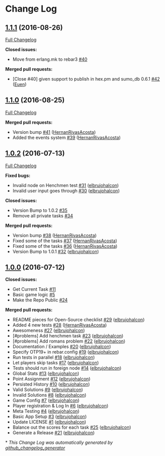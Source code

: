 # Change Log

## [1.1.1](https://github.com/inaka/beam_olympics/tree/1.1.1) (2016-08-26)
[Full Changelog](https://github.com/inaka/beam_olympics/compare/1.1.0...1.1.1)

**Closed issues:**

- Move from erlang.mk to rebar3 [\#40](https://github.com/inaka/beam_olympics/issues/40)

**Merged pull requests:**

- \[Close \#40\] given support to publish in hex.pm and sumo\_db 0.6.1 [\#42](https://github.com/inaka/beam_olympics/pull/42) ([Euen](https://github.com/Euen))

## [1.1.0](https://github.com/inaka/beam_olympics/tree/1.1.0) (2016-08-25)
[Full Changelog](https://github.com/inaka/beam_olympics/compare/1.0.2...1.1.0)

**Merged pull requests:**

- Version bump [\#41](https://github.com/inaka/beam_olympics/pull/41) ([HernanRivasAcosta](https://github.com/HernanRivasAcosta))
- Added the events system [\#39](https://github.com/inaka/beam_olympics/pull/39) ([HernanRivasAcosta](https://github.com/HernanRivasAcosta))

## [1.0.2](https://github.com/inaka/beam_olympics/tree/1.0.2) (2016-07-13)
[Full Changelog](https://github.com/inaka/beam_olympics/compare/1.0.0...1.0.2)

**Fixed bugs:**

- Invalid node on Henchmen test [\#31](https://github.com/inaka/beam_olympics/pull/31) ([elbrujohalcon](https://github.com/elbrujohalcon))
- Invalid user input goes through [\#30](https://github.com/inaka/beam_olympics/pull/30) ([elbrujohalcon](https://github.com/elbrujohalcon))

**Closed issues:**

- Version Bump to 1.0.2 [\#35](https://github.com/inaka/beam_olympics/issues/35)
- Remove all private tasks [\#34](https://github.com/inaka/beam_olympics/issues/34)

**Merged pull requests:**

- Version bump [\#38](https://github.com/inaka/beam_olympics/pull/38) ([HernanRivasAcosta](https://github.com/HernanRivasAcosta))
- Fixed some of the tasks [\#37](https://github.com/inaka/beam_olympics/pull/37) ([HernanRivasAcosta](https://github.com/HernanRivasAcosta))
- Fixed some of the tasks [\#36](https://github.com/inaka/beam_olympics/pull/36) ([HernanRivasAcosta](https://github.com/HernanRivasAcosta))
- Version Bump to 1.0.1 [\#32](https://github.com/inaka/beam_olympics/pull/32) ([elbrujohalcon](https://github.com/elbrujohalcon))

## [1.0.0](https://github.com/inaka/beam_olympics/tree/1.0.0) (2016-07-12)
**Closed issues:**

- Get Current Task [\#11](https://github.com/inaka/beam_olympics/issues/11)
- Basic game logic [\#5](https://github.com/inaka/beam_olympics/issues/5)
- Make the Repo Public [\#24](https://github.com/inaka/beam_olympics/issues/24)

**Merged pull requests:**

- README pieces for Open-Source checklist [\#29](https://github.com/inaka/beam_olympics/pull/29) ([elbrujohalcon](https://github.com/elbrujohalcon))
- Added 4 new tests [\#28](https://github.com/inaka/beam_olympics/pull/28) ([HernanRivasAcosta](https://github.com/HernanRivasAcosta))
- Awesomeness [\#27](https://github.com/inaka/beam_olympics/pull/27) ([elbrujohalcon](https://github.com/elbrujohalcon))
- \[\#problems\] Add henchmen task [\#23](https://github.com/inaka/beam_olympics/pull/23) ([elbrujohalcon](https://github.com/elbrujohalcon))
- \[\#problems\] Add romans problem [\#22](https://github.com/inaka/beam_olympics/pull/22) ([elbrujohalcon](https://github.com/elbrujohalcon))
- Documentation / Examples [\#20](https://github.com/inaka/beam_olympics/pull/20) ([elbrujohalcon](https://github.com/elbrujohalcon))
- Specify OTP19+ in rebar.config [\#19](https://github.com/inaka/beam_olympics/pull/19) ([elbrujohalcon](https://github.com/elbrujohalcon))
- Run tests in parallel [\#18](https://github.com/inaka/beam_olympics/pull/18) ([elbrujohalcon](https://github.com/elbrujohalcon))
- Let players skip tasks [\#17](https://github.com/inaka/beam_olympics/pull/17) ([elbrujohalcon](https://github.com/elbrujohalcon))
- Tests should run in foreign node [\#14](https://github.com/inaka/beam_olympics/pull/14) ([elbrujohalcon](https://github.com/elbrujohalcon))
- Global Stats [\#13](https://github.com/inaka/beam_olympics/pull/13) ([elbrujohalcon](https://github.com/elbrujohalcon))
- Point Assignment [\#12](https://github.com/inaka/beam_olympics/pull/12) ([elbrujohalcon](https://github.com/elbrujohalcon))
- Persisted History [\#10](https://github.com/inaka/beam_olympics/pull/10) ([elbrujohalcon](https://github.com/elbrujohalcon))
- Valid Solutions [\#9](https://github.com/inaka/beam_olympics/pull/9) ([elbrujohalcon](https://github.com/elbrujohalcon))
- Invalid Solutions [\#8](https://github.com/inaka/beam_olympics/pull/8) ([elbrujohalcon](https://github.com/elbrujohalcon))
- Game Config [\#7](https://github.com/inaka/beam_olympics/pull/7) ([elbrujohalcon](https://github.com/elbrujohalcon))
- Player registration & Log In [\#6](https://github.com/inaka/beam_olympics/pull/6) ([elbrujohalcon](https://github.com/elbrujohalcon))
- Meta Testing [\#4](https://github.com/inaka/beam_olympics/pull/4) ([elbrujohalcon](https://github.com/elbrujohalcon))
- Basic App Setup [\#3](https://github.com/inaka/beam_olympics/pull/3) ([elbrujohalcon](https://github.com/elbrujohalcon))
- Update LICENSE [\#1](https://github.com/inaka/beam_olympics/pull/1) ([elbrujohalcon](https://github.com/elbrujohalcon))
- Balance out the scores for each task [\#25](https://github.com/inaka/beam_olympics/pull/25) ([elbrujohalcon](https://github.com/elbrujohalcon))
- Generate a Release [\#21](https://github.com/inaka/beam_olympics/pull/21) ([elbrujohalcon](https://github.com/elbrujohalcon))



\* *This Change Log was automatically generated by [github_changelog_generator](https://github.com/skywinder/Github-Changelog-Generator)*